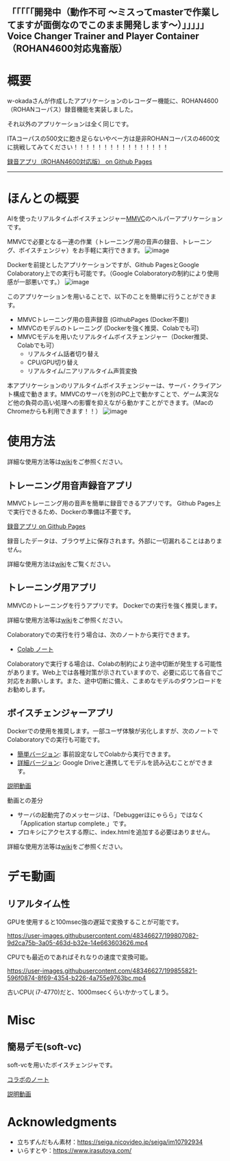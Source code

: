 「「「「「開発中（動作不可 ～ミスってmasterで作業してますが面倒なのでこのまま開発します～）」」」」」　Voice Changer Trainer and Player Container（ROHAN4600対応鬼畜版）
----
# 概要
w-okadaさんが作成したアプリケーションのレコーダー機能に、ROHAN4600（ROHANコーパス）録音機能を実装しました。

それ以外のアプリケーションは全く同じです。

ITAコーパスの500文に飽き足らないやべー方は是非ROHANコーパスの4600文に挑戦してみてください！！！！！！！！！！！！！！！！

[録音アプリ（ROHAN4600対応版） on Github Pages](https://taksas.github.io/voice-changer/)


----
# ほんとの概要
AIを使ったリアルタイムボイスチェンジャー[MMVC](https://github.com/isletennos/MMVC_Trainer)のヘルパーアプリケーションです。

MMVCで必要となる一連の作業（トレーニング用の音声の録音、トレーニング、ボイスチェンジャ）をお手軽に実行できます。
![image](https://user-images.githubusercontent.com/48346627/201169523-836e0f9e-2aca-4023-887c-52ecc219bcca.png)


Dockerを前提としたアプリケーションですが、Github PagesとGoogle Colaboratory上での実行も可能です。（Google Colaboratoryの制約により使用感が一部悪いです。）
![image](https://user-images.githubusercontent.com/48346627/201169876-36c33af9-f2d4-4746-9ddb-21186b94f6fc.png)

このアプリケーションを用いることで、以下のことを簡単に行うことができます。

- MMVCトレーニング用の音声録音 (GithubPages (Docker不要))
- MMVCのモデルのトレーニング (Dockerを強く推奨、Colabでも可)
- MMVCモデルを用いたリアルタイムボイスチェンジャー（Docker推奨、Colabでも可）
  - リアルタイム話者切り替え
  - CPU/GPU切り替え
  - リアルタイム/ニアリアルタイム声質変換


本アプリケーションのリアルタイムボイスチェンジャーは、サーバ・クライアント構成で動きます。MMVCのサーバを別のPC上で動かすことで、ゲーム実況など他の負荷の高い処理への影響を抑えながら動かすことができます。（MacのChromeからも利用できます！！）
![image](https://user-images.githubusercontent.com/48346627/201170195-88114174-0237-4610-b828-4fe08fe212e9.png)


# 使用方法

詳細な使用方法等は[wiki](https://github.com/w-okada/voice-changer/wiki)をご参照ください。


## トレーニング用音声録音アプリ

MMVCトレーニング用の音声を簡単に録音できるアプリです。
Github Pages上で実行できるため、Dockerの準備は不要です。

[録音アプリ on Github Pages](https://w-okada.github.io/voice-changer/)

録音したデータは、ブラウザ上に保存されます。外部に一切漏れることはありません。

詳細な使用方法は[wiki](https://github.com/w-okada/voice-changer/wiki/020_%E9%9F%B3%E5%A3%B0%E9%8C%B2%E9%9F%B3)をご覧ください。


## トレーニング用アプリ
MMVCのトレーニングを行うアプリです。
Dockerでの実行を強く推奨します。

詳細な使用方法等は[wiki](https://github.com/w-okada/voice-changer/wiki/030_%E3%83%88%E3%83%AC%E3%83%BC%E3%83%8B%E3%83%B3%E3%82%B0)をご参照ください。

Colaboratoryでの実行を行う場合は、次のノートから実行できます。
- [Colab ノート](https://github.com/w-okada/voice-changer/blob/master/MMVCTrainerFrontendDemo.ipynb)

Colaboratoryで実行する場合は、Colabの制約により途中切断が発生する可能性があります。Web上では各種対策が示されていますので、必要に応じて各自でご対応をお願いします。また、途中切断に備え、こまめなモデルのダウンロードをお勧めします。

## ボイスチェンジャーアプリ
Dockerでの使用を推奨します。一部ユーザ体験が劣化しますが、次のノートでColaboratoryでの実行も可能です。
- [簡単バージョン](https://github.com/w-okada/voice-changer/blob/master/VoiceChangerDemo_Simple.ipynb): 事前設定なしでColabから実行できます。 
- [詳細バージョン](https://github.com/w-okada/voice-changer/blob/master/VoiceChangerDemo.ipynb): Google Driveと連携してモデルを読み込むことができます。

[説明動画](https://twitter.com/DannadoriYellow/status/1564897136999022592)

動画との差分

- サーバの起動完了のメッセージは、「Debuggerほにゃらら」ではなく「Application startup complete.」です。
- プロキシにアクセスする際に、index.htmlを追加する必要はありません。

詳細な使用方法等は[wiki](https://github.com/w-okada/voice-changer/wiki/040_%E3%83%9C%E3%82%A4%E3%82%B9%E3%83%81%E3%82%A7%E3%83%B3%E3%82%B8%E3%83%A3%E3%83%BC)をご参照ください。

# デモ動画
## リアルタイム性

GPUを使用すると100msec強の遅延で変換することが可能です。

https://user-images.githubusercontent.com/48346627/199807082-9d2ca75b-3a05-463d-b32e-14e663603626.mp4


CPUでも最近のであればそれなりの速度で変換可能。

https://user-images.githubusercontent.com/48346627/199855821-596f0874-8f69-4354-b226-4a755e9763bc.mp4


古いCPU( i7-4770)だと、1000msecくらいかかってしまう。

# Misc
## 簡易デモ(soft-vc)
soft-vcを用いたボイスチェンジャです。

[コラボのノート](https://github.com/w-okada/voice-changer/blob/master/SoftVcDemo.ipynb)

[説明動画](https://user-images.githubusercontent.com/48346627/191019809-e7ae7c86-4b44-45f3-9dc3-3dc668992db4.mp4
)



# Acknowledgments
- 立ちずんだもん素材：https://seiga.nicovideo.jp/seiga/im10792934
- いらすとや：https://www.irasutoya.com/
